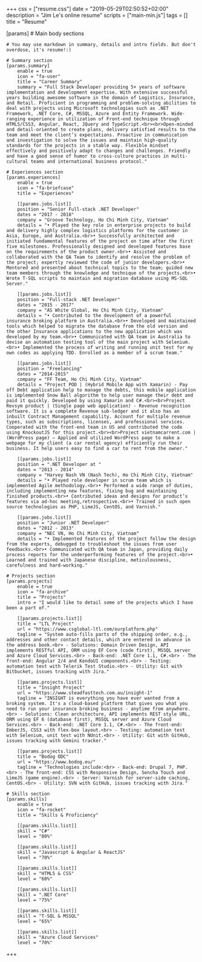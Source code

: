 +++
css = ["resume.css"]
date = "2019-05-29T02:50:52+02:00"
description = "Jim Le's online resume"
scripts = ["main-min.js"]
tags = []
title = "Resume"

[params]
    # Main body sections

    # You may use markdown in summary, details and intro fields. But don't overdose, it's resume!:)

    # Summary section
    [params.summary]
        enable = true
        icon = "fa-user"
        title = "Career Summary"
        summary = "Full Stack Developer providing 5+ years of software implementation and development expertise. With extensive successful years building awesome software in the domain of Logistics, Insurance, and Retail. Proficient in programming and problem-solving abilities to deal with projects using Microsoft technologies such as .NET Framework, .NET Core, C#, MSSQL, Azure and Entity Framework. Wide-ranging experience in utilization of Front-end technique through HTML5/CSS3, Angular, React, JQuery and TypeScript.<br><br>Open-minded and detail-oriented to create plans, delivery satisfied results to the team and meet the client’s expectations. Proactive in communication and investigation to solve the issues and maintain high-quality standards for the projects in a stable way. Flexible mindset effectively and positively adapt to changes and challenges. Friendly and have a good sense of humor to cross-culture practices in multi-cultural teams and international business protocol."

    # Experiences section
    [params.experiences]
        enable = true
        icon = "fa-briefcase"
        title = "Experiences"

        [[params.jobs.list]]
        position = "Senior Full-stack .NET Developer"
        dates = "2017 - 2018"
        company = "Groove Technology, Ho Chi Minh City, Vietnam"
        details = "• Played the key role in enterprise projects to build and delivery highly complex logistics platforms for the customer in Asia, Europe, and Australia.<br>• Successfully architected and initiated fundamental features of the project on time after the first five milestones. Professionally designed and developed features base on the requirements of the product owner.<br>• Assisted and collaborated with the QA Team to identify and resolve the problem of the project; expertly reviewed the code of junior developers.<br>• Mentored and presented about technical topics to the team; guided new team members through the knowledge and technique of the projects.<br>• Wrote T-SQL scripts to maintain and migration database using MS-SQL Server."

        [[params.jobs.list]]
        position = "Full-stack .NET Developer"
        dates = "2015 - 2017"
        company = "AS White Global, Ho Chi Minh City, Vietnam"
        details = "• Contributed to the development of a powerful insurance broking platform in Australia.<br>• Developed and maintained tools which helped to migrate the database from the old version and the other Insurance applications to the new application which was developed by my team.<br>• Communicated with QA team in Australia to devise an automation testing tool of the main project with Selenium.<br>• Implemented the process of writing and running unit test for my own codes as applying TDD. Enrolled as a member of a scrum team."

        [[params.jobs.list]]
        position = "Freelancing"
        dates = "2014-2015"
        company = "FF Team, Ho Chi Minh City, Vietnam"
        details = "Project POD | (Hybrid Mobile App with Xamarin) - Pay off Debt application help to manage the debts, this mobile application is implemented Snow Ball algorithm to help user manage their debt and paid it quickly. Developed by using Xamarin and C#.<br><br>Project Revsym product | (Single page web application) - Revenue recognition software. It is a complete Revenue sub-ledger and it also has an inbuilt Contract Management capability. Account for multiple revenue types, such as subscriptions, licenses, and professional services. Cooperated with the front-end team in US and contributed the code using KnockoutJS for this project.<br><br>Project vietnamcarrent.com | (WordPress page) – Applied and utilized WordPress page to make a webpage for my client (a car rental agency) efficiently run their business. It help users easy to find a car to rent from the owner."

        [[params.jobs.list]]
        position = ".NET Developer at "
        dates = "2013 - 2014"
        company = "Harvey Nash VN (Nash Tech), Ho Chi Minh City, Vietnam"
        details = "• Played role developer in scrum team which is implemented Agile methodology.<br>• Performed a wide range of duties, including implementing new features, fixing bug and maintaining finished products.<br>• Contributed ideas and designs for product’s features via ad-hoc meeting,retrospective.<br>• Trained in such open source technologies as PHP, LimeJS, CentOS, and Varnish."

        [[params.jobs.list]]
        position = "Junior .NET Developer"
        dates = "2012 - 2013"
        company = "NEC VN, Ho Chi Minh City, Vietnam"
        details = "• Implemented features of the project follow the design from the experts, debugged to troubleshoot the issues from user feedbacks.<br>• Communicated with QA team in Japan, providing daily process reports for the underperforming features of the project.<br>• Learned and trained with Japanese discipline, meticulousness, carefulness and hard-working."

    # Projects section
    [params.projects]
        enable = true
        icon = "fa-archive"
        title = "Projects"
        intro = "I would like to detail some of the projects which I have been a part of."
        
        [[params.projects.list]]
        title = "LTL Project"
        url = "https://www.csglobal-ltl.com/ourplatform.php"
        tagline = "System auto-fills parts of the shipping order, e.g., addresses and other contact details, which are entered in advance in the address book.<br> - Solutions: Domain Driven Design, API implements RESTful API, ORM using EF Core (code first), MSSQL server and Azure Cloud Services.<br> - Back-end: .NET Core 1.1, C#.<br> - The front-end: Angular 2/4 and KendoUI components.<br> - Testing: automation test with Telerik Test Studio.<br> - Utility: Git with Bitbucket, issues tracking with Jira."

        [[params.projects.list]]
        title = "Insight Project"
        url = "https://www.steadfasttech.com.au/insight-1"
        tagline = "INSIGHT is everything you have ever wanted from a broking system. It's a cloud-based platform that gives you what you need to run your insurance broking business - anytime from anywhere.<br> - Solutions: Clean architecture, API implements REST style URL, ORM using EF 6 (database first), MSSQL server and Azure Cloud Services.<br> - Back-end: .NET Core 1.1, C#.<br> - The front-end: EmberJS, CSS3 with flex-box layout.<br> - Testing: automation test with Selenium, unit test with NUnit.<br> - Utility: Git with GitHub, issues tracking with Gemini tracker."

        [[params.projects.list]]
        title = "Bodog ODC"
        url = "https://www.bodog.eu/"
        tagline = "Technologies include:<br> - Back-end: Drupal 7, PHP.<br> - The front-end: CSS with Responsive Design, Sencha Touch and LimeJS (game engine).<br> - Server: Varnish for server-side caching, CentOS.<br> - Utility: SVN with GitHub, issues tracking with Jira."

    # Skills section
    [params.skills]
        enable = true
        icon = "fa-rocket"
        title = "Skills & Proficiency"

        [[params.skills.list]]
        skill = "C#"
        level = "80%"

        [[params.skills.list]]
        skill = "Javascript & Angular & ReactJS"
        level = "70%"

        [[params.skills.list]]
        skill = "HTML5 & CSS"
        level = "60%"

        [[params.skills.list]]
        skill = ".NET Core"
        level = "75%"

        [[params.skills.list]]
        skill = "T-SQL & MSSQL"
        level = "65%"

        [[params.skills.list]]
        skill = "Azure Cloud Services"
        level = "70%"
+++
